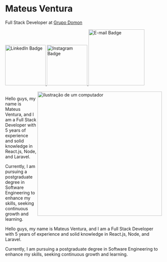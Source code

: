 # Mateus Ventura
Full Stack Developer at [Grupo Domon](https://www.grupodomon.com.br)

<div id="badges">
  <a href="https://www.linkedin.com/in/omateusventura">
    <img src="https://i.ibb.co/dJdstwc/github-linkedin.png" width="130" alt="LinkedIn Badge"/>
  </a>
  <a href="https://www.instagram.com/omateusventura/">
    <img src="https://i.ibb.co/RYmxwzV/github-instagram.png" width="130" alt="Instagram Badge"/>
  </a>
  <a href="#">
    <img src="https://i.ibb.co/G5BshBS/email.png" width="180" alt="E-mail Badge"/>
  </a>
</div>

<br>

<img src="https://raw.githubusercontent.com/MicaelliMedeiros/micaellimedeiros/master/image/computer-illustration.png" alt="ilustração de um computador" min-width="400px" max-width="400px" width="400px" align="right" />

Hello guys, my name is Mateus Ventura, and I am a Full Stack Developer with 5 years of experience and solid knowledge in React.js, Node, and Laravel.

Currently, I am pursuing a postgraduate degree in Software Engineering to enhance my skills, seeking continuous growth and learning.

Hello guys, my name is Mateus Ventura, and I am a Full Stack Developer with 5 years of experience and solid knowledge in React.js, Node, and Laravel.

Currently, I am pursuing a postgraduate degree in Software Engineering to enhance my skills, seeking continuous growth and learning.

<!--
**omateusventura/omateusventura** is a ✨ _special_ ✨ repository because its `README.md` (this file) appears on your GitHub profile.

Here are some ideas to get you started:

- 🔭 I’m currently working on ...
- 🌱 I’m currently learning ...
- 👯 I’m looking to collaborate on ...
- 🤔 I’m looking for help with ...
- 💬 Ask me about ...
- 📫 How to reach me: ...
- 😄 Pronouns: ...
- ⚡ Fun fact: ...
-->
